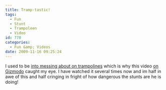 ```yaml
---
title: Tramp-tastic!
tags:
  - Fun
  - Stunt
  - Trampoleen
  - Video
id: 770
categories:
  - Fun &amp; Videos
date: 2009-11-16 09:25:24
---
```


I used to be [into messing about on trampolines](https://picasaweb.google.com/mike.cann/RandomMe#5046188492515494834) which is why this video [on Gizmodo](https://uk.gizmodo.com/) caught my eye. I have watched it several times now and im half in awe of this and half cringing in fright of how dangerous the stunts are he is doing!

<object classid="clsid:d27cdb6e-ae6d-11cf-96b8-444553540000" width="640" height="385" codebase="https://download.macromedia.com/pub/shockwave/cabs/flash/swflash.cab#version=6,0,40,0"><param name="allowFullScreen" value="true" /><param name="allowscriptaccess" value="always" /><param name="src" value="https://www.youtube.com/v/_4s2H9cH7Sw&amp;hl=en_GB&amp;fs=1&amp;rel=0" /><param name="allowfullscreen" value="true" /><embed type="application/x-shockwave-flash" width="640" height="385" src="https://www.youtube.com/v/_4s2H9cH7Sw&amp;hl=en_GB&amp;fs=1&amp;rel=0" allowscriptaccess="always" allowfullscreen="true"></embed></object>